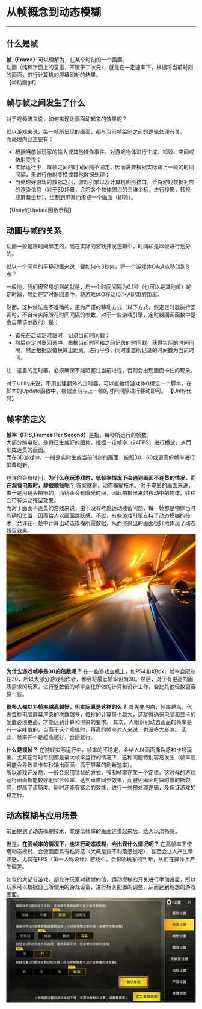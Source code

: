 # 从帧概念到动态模糊

----

## 什么是帧
<strong>帧（Frame）</strong>可以理解为，在某个时刻的一个画面。  
动画（纯粹字面上的意思，不限于二次元），就是在一定速率下，根据将当前时刻的画面，进行计算机的屏幕刷新的结果。  
【帧动画gif】

## 帧与帧之间发生了什么
对于视频流来说，如何实现让画面动起来的效果呢？  

就以游戏来说，每一帧所呈现的画面，都与当前帧绘制之前的逻辑处理有关。  
而处理内容主要有：
  * 根据当前帧玩家的输入或其他操作事件，对游戏物体进行生成、销毁、空间或仿射变换；
  * 实际运行中，每帧之间的时间间隔不固定，因而需要根据实际跟上一帧的时间间隔，来进行仿射变换或其他数据处理；
  * 当处理好游戏的数据之后，游戏引擎以及计算机图形接口，会将游戏数据对应的渲染信息（对于3D场景，会将各个物体顶点的三维坐标，进行投影，转换成屏幕坐标），绘制到屏幕而形成一个画面（即帧）。

【Unity的Update函数示例】

## 动画与帧的关系
动画一般是跟时间绑定的，而在实际的游戏开发逻辑中，时间却是以帧进行划分的。  

就以一个简单的平移动画来说，要如何在3秒内，将一个游戏体O从A点移动到B点？

一般地，我们很容易想到的就是，启一个时间间隔为0.1秒（也可以是其他值）的定时器，然后在定时器回调中，将游戏体O移动(0.1*AB/3)的距离。  

然而，这种做法是不准确的，更为严谨的移动方式（以下方式，假定定时器执行回调时，不自带实际所花时间间隔的参数，对于一些游戏引擎，定时器回调函数中是会自带该参数的）是：
  * 首先在启动定时器时，记录当前时间戳；
  * 然后在定时器回调中，根据当前时间和之前记录的时间戳，获得实际的时间间隔，然后根据该值换算出距离，进行平移，同时重置所记录的时间戳为当前时间。

注：这里的定时器，必须确保不能阻塞注当前进程，否则会出现画面卡住的现象。

对于Unity来说，不用创建额外的定时器，可以直接给游戏体O绑定一个脚本，在脚本的Update函数中，根据当前与上一帧的时间间隔进行移动即可。
【Unity代码】

## 帧率的定义
<strong>帧率（FPS,Frames Per Second）</strong>是指，每秒所运行的帧数。  
大部分的电影，是将已生成好的图片，根据一定帧率（24FPS）进行播放，从而形成连贯的画面。  
而在3D游戏中，一般是实时生成当前时刻的画面，按照30、60或更高的帧率进行屏幕刷新。  

也许你会有疑问，**为什么在玩游戏时，低帧率情况下会遇到画面不连贯的情况，而在观看电影时，却很顺畅呢？**
答案就是，动态模糊技术。
对于电影的画面来说，由于是用镜头拍摄的，而镜头会有曝光时间，因此拍摄出来的移动中的物体，往往会带有运动残留效果。  
而对于画面不连贯的游戏来说，由于没有考虑运动残留问题，每一帧都是物体当时的确切位置，因而给人以画面跳跃感。不过，有些游戏引擎支持了动态模糊的技术，允许在一帧中计算出动态模糊所需数据，从而渲染出的画面很好地体现了动态残留效果。
![动态模糊](./img/motion_blur.jpg)

**为什么游戏帧率是30的倍数呢？**
在一些游戏主机上，如PS4和XBox，帧率会限制在30，所以大部分游戏制作者，都会将最低帧率设为30。然后，对于有更高的画质需求的玩家，进行整数倍的帧率变化所做的计算和设计工作，会比其他倍数更容易一些。  

**很多人都以为帧率越高越好，但实际真是这样的么？**
首先要明白，帧率越高，代表每秒电脑屏幕渲染的次数越多，每秒的计算量也越大，这就得确保电脑和显卡的配置必须更高，才能达到计算和渲染的要求。
其次，人眼识别动态画面的帧率是有一定峰值的，当高于这个峰值时，再高的帧率对人来说，也没多大影响。
因此，帧率并不是越高越好，合适就行。

**什么是锁帧？**
在游戏实际运行中，帧率的不稳定，会给人以画面撕裂感和卡顿现象。尤其在每时每刻都是最大帧率运行的情况下，这种问题特别容易发生（帧率高可能会导致显卡每秒输出画面，高于屏幕的刷新速率）。  
所以游戏开发商，一般会采用锁帧的方式，强制帧率在某一个定值。这时候的游戏运行画面都能较好地契合帧率，达到垂直同步效果，而避免画面时快时慢的撕裂感，提高了流畅度。同时还能有富余的效能，进行一些预处理逻辑，及保证游戏的稳定行。

## 动态模糊与应用场景
前面提到了动态模糊技术，能使低帧率的画面连贯起来后，给人以流畅感。  

但是，**在高帧率的情况下，也进行动态模糊，会出现什么情况呢？**
在高帧率下使用动态模糊，会使画面具有粘滞感（大概是指不利落感觉吧），甚至会让人产生晕眩感。尤其在FPS（第一人称设计）游戏中，会影响玩家的判断，从而在操作上产生偏差。

如今的大部分游戏，都允许玩家对锁帧的值，运动模糊的开关进行手动设置，所以玩家可以根据自己所使用的游戏设备，进行相关配置的调整，从而达到理想的游戏画面。
![画质配置](./img/frame_setting.png)